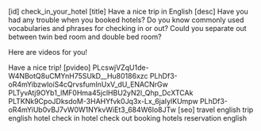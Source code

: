 [id]
check_in_your_hotel
[title]
Have a nice trip in English
[desc]
Have you had any trouble when you booked hotels? 
Do you know commonly used vocabularies and phrases for checking in or out?
Could you separate out between twin bed room and double bed room?

Here are videos for you!

Have a nice trip!
[pvideo]
PLcswjVZqU1de-W4NBotQ8uCMYnH75SUkD__Hu80186xzc
PLhDf3-oR4mYibzwloiS4cQrvsfumlnUxV_dU_ENACNrGw
PLTyvAtj9OYb1_lMF0Hma45jclHBU2yN2l_Qhp_DcXTCAk
PLTKNk9CpoJDksdoM-3HAHYfvk0Jq3x-Lx_6jaIylKUmpw
PLhDf3-oR4mYiUb0vBJ7vW0W1NYkvWiEt3_684W6lo8JTw
[seo]
travel english
trip english
hotel check in
hotel check out
booking hotels
reservation english